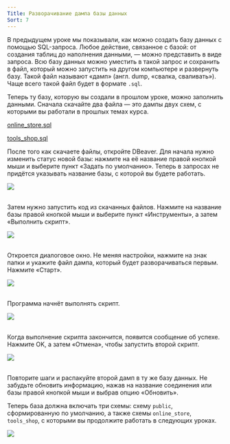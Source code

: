 ```yaml
---
Title: Разворачивание дампа базы данных
Sort: 7
---
```


В предыдущем уроке мы показывали, как можно создать базу данных с помощью SQL-запроса. Любое действие, связанное с базой: от создания таблиц до наполнения данными, — можно представить в виде запроса. Всю базу данных можно уместить в такой запрос и сохранить в файл, который можно запустить на другом компьютере и развернуть базу. Такой файл называют «дамп» (англ. dump, «свалка, сваливать»). Чаще всего такой файл будет в формате `.sql`.

Теперь ту базу, которую вы создали в прошлом уроке, можно заполнить данными. Сначала скачайте два файла — это дампы двух схем, с которыми вы работали в прошлых темах курса. 

[online_store.sql](https://code.s3.yandex.net/data-analyst/DAplus/online_store.sql)

[tools_shop.sql](https://code.s3.yandex.net/data-analyst/DAplus/tools_shop.sql)

После того как скачаете файлы, откройте DBeaver. Для начала нужно изменить статус новой базы: нажмите на её название правой кнопкой мыши и выберите пункт «Задать по умолчанию». Теперь в запросах не придётся указывать название базы, с которой вы будете работать.

<img src="%base_url%/images/7.1_1440_1637315613.png">
<br><br>

Затем нужно запустить код из скачанных файлов. Нажмите на название базы правой кнопкой мыши и выберите пункт «Инструменты», а затем «Выполнить скрипт».

<img src="%base_url%/images/7.2_1440_1637315623.png">
<br><br>

Откроется диалоговое окно. Не меняя настройки, нажмите на знак папки и укажите файл дампа, который будет разворачиваться первым. Нажмите «Старт».

<img src="%base_url%/images/7.3_1440_1637315645.png">
<br><br>

Программа начнёт выполнять скрипт.

<img src="%base_url%/images/7.4_1440_1637315665.png">
<br><br>

Когда выполнение скрипта закончится, появится сообщение об успехе. Нажмите OK, а затем «Отмена», чтобы запустить второй скрипт.

<img src="%base_url%/images/DB14_1637315685.jpg">
<br><br>

Повторите шаги и распакуйте второй дамп в ту же базу данных. Не забудьте обновить информацию, нажав на название соединения или базы правой кнопкой мыши и выбрав опцию «Обновить».

Теперь база должна включать три схемы: схему `public`, сформированную по умолчанию, а также схемы `online_store`, `tools_shop`, с которыми вы продолжите работать в следующих уроках.

<img src="%base_url%/images/7.6_1440_1637315705.png">
<br><br>
